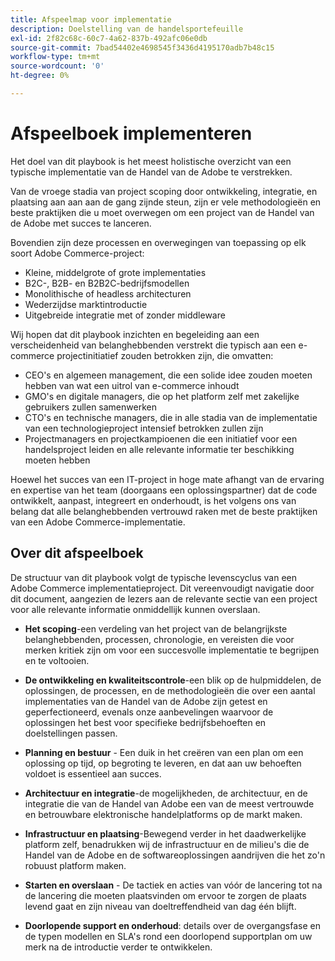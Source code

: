 ```yaml
---
title: Afspeelmap voor implementatie
description: Doelstelling van de handelsportefeuille
exl-id: 2f82c68c-60c7-4a62-837b-492afc06e0db
source-git-commit: 7bad54402e4698545f3436d4195170adb7b48c15
workflow-type: tm+mt
source-wordcount: '0'
ht-degree: 0%

---
```


# Afspeelboek implementeren

Het doel van dit playbook is het meest holistische overzicht van een typische implementatie van de Handel van de Adobe te verstrekken.

Van de vroege stadia van project scoping door ontwikkeling, integratie, en plaatsing aan aan aan de gang zijnde steun, zijn er vele methodologieën en beste praktijken die u moet overwegen om een project van de Handel van de Adobe met succes te lanceren.

Bovendien zijn deze processen en overwegingen van toepassing op elk soort Adobe Commerce-project:

- Kleine, middelgrote of grote implementaties
- B2C-, B2B- en B2B2C-bedrijfsmodellen
- Monolithische of headless architecturen
- Wederzijdse marktintroductie
- Uitgebreide integratie met of zonder middleware

Wij hopen dat dit playbook inzichten en begeleiding aan een verscheidenheid van belanghebbenden verstrekt die typisch aan een e-commerce projectinitiatief zouden betrokken zijn, die omvatten:

- CEO&#39;s en algemeen management, die een solide idee zouden moeten hebben van wat een uitrol van e-commerce inhoudt
- GMO&#39;s en digitale managers, die op het platform zelf met zakelijke gebruikers zullen samenwerken
- CTO&#39;s en technische managers, die in alle stadia van de implementatie van een technologieproject intensief betrokken zullen zijn
- Projectmanagers en projectkampioenen die een initiatief voor een handelsproject leiden en alle relevante informatie ter beschikking moeten hebben

Hoewel het succes van een IT-project in hoge mate afhangt van de ervaring en expertise van het team (doorgaans een oplossingspartner) dat de code ontwikkelt, aanpast, integreert en onderhoudt, is het volgens ons van belang dat alle belanghebbenden vertrouwd raken met de beste praktijken van een Adobe Commerce-implementatie.

## Over dit afspeelboek

De structuur van dit playbook volgt de typische levenscyclus van een Adobe Commerce implementatieproject. Dit vereenvoudigt navigatie door dit document, aangezien de lezers aan de relevante sectie van een project voor alle relevante informatie onmiddellijk kunnen overslaan.

- **Het scoping**-een verdeling van het project van de belangrijkste belanghebbenden, processen, chronologie, en vereisten die voor merken kritiek zijn om voor een succesvolle implementatie te begrijpen en te voltooien.

- **De ontwikkeling en kwaliteitscontrole**-een blik op de hulpmiddelen, de oplossingen, de processen, en de methodologieën die over een aantal implementaties van de Handel van de Adobe zijn getest en geperfectioneerd, evenals onze aanbevelingen waarvoor de oplossingen het best voor specifieke bedrijfsbehoeften en doelstellingen passen.

- **Planning en bestuur** - Een duik in het creëren van een plan om een oplossing op tijd, op begroting te leveren, en dat aan uw behoeften voldoet is essentieel aan succes.

- **Architectuur en integratie**-de mogelijkheden, de architectuur, en de integratie die van de Handel van Adobe een van de meest vertrouwde en betrouwbare elektronische handelplatforms op de markt maken.

- **Infrastructuur en plaatsing**-Bewegend verder in het daadwerkelijke platform zelf, benadrukken wij de infrastructuur en de milieu&#39;s die de Handel van de Adobe en de softwareoplossingen aandrijven die het zo&#39;n robuust platform maken.

- **Starten en overslaan** - De tactiek en acties van vóór de lancering tot na de lancering die moeten plaatsvinden om ervoor te zorgen de plaats levend gaat en zijn niveau van doeltreffendheid van dag één blijft.

- **Doorlopende support en onderhoud**: details over de overgangsfase en de typen modellen en SLA&#39;s rond een doorlopend supportplan om uw merk na de introductie verder te ontwikkelen.
